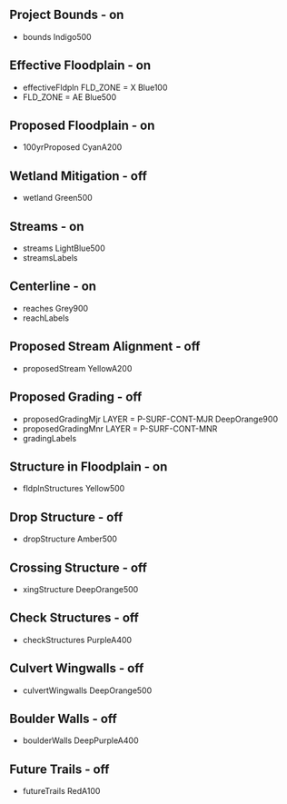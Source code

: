## Project Bounds - on
- bounds Indigo500

## Effective Floodplain - on
- effectiveFldpln FLD_ZONE = X Blue100
- FLD_ZONE = AE Blue500

## Proposed Floodplain - on
- 100yrProposed CyanA200

## Wetland Mitigation - off
- wetland Green500

## Streams - on
- streams LightBlue500
- streamsLabels

## Centerline - on
- reaches Grey900
- reachLabels

## Proposed Stream Alignment - off
- proposedStream YellowA200

## Proposed Grading - off
- proposedGradingMjr LAYER = P-SURF-CONT-MJR DeepOrange900
- proposedGradingMnr LAYER = P-SURF-CONT-MNR
- gradingLabels

## Structure in Floodplain - on
- fldplnStructures Yellow500

## Drop Structure - off
- dropStructure Amber500

## Crossing Structure - off
- xingStructure DeepOrange500

## Check Structures - off
- checkStructures PurpleA400

## Culvert Wingwalls - off
- culvertWingwalls DeepOrange500

## Boulder Walls - off
- boulderWalls DeepPurpleA400

## Future Trails - off
- futureTrails RedA100